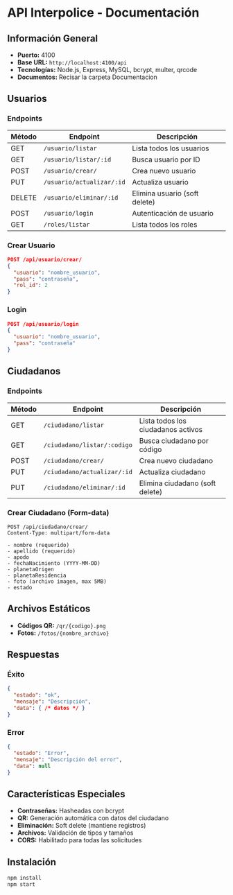 # API Interpolice - Documentación

## Información General
- **Puerto:** 4100
- **Base URL:** `http://localhost:4100/api`
- **Tecnologías:** Node.js, Express, MySQL, bcrypt, multer, qrcode
- **Documentos:** Recisar la carpeta Documentacion

## Usuarios

### Endpoints
| Método | Endpoint | Descripción |
|--------|----------|-------------|
| GET | `/usuario/listar` | Lista todos los usuarios |
| GET | `/usuario/listar/:id` | Busca usuario por ID |
| POST | `/usuario/crear/` | Crea nuevo usuario |
| PUT | `/usuario/actualizar/:id` | Actualiza usuario |
| DELETE | `/usuario/eliminar/:id` | Elimina usuario (soft delete) |
| POST | `/usuario/login` | Autenticación de usuario |
| GET | `/roles/listar` | Lista todos los roles |

### Crear Usuario
```json
POST /api/usuario/crear/
{
  "usuario": "nombre_usuario",
  "pass": "contraseña",
  "rol_id": 2
}
```

### Login
```json
POST /api/usuario/login
{
  "usuario": "nombre_usuario",
  "pass": "contraseña"
}
```

## Ciudadanos

### Endpoints
| Método | Endpoint | Descripción |
|--------|----------|-------------|
| GET | `/ciudadano/listar` | Lista todos los ciudadanos activos |
| GET | `/ciudadano/listar/:codigo` | Busca ciudadano por código |
| POST | `/ciudadano/crear/` | Crea nuevo ciudadano |
| PUT | `/ciudadano/actualizar/:id` | Actualiza ciudadano |
| PUT | `/ciudadano/eliminar/:id` | Elimina ciudadano (soft delete) |

### Crear Ciudadano (Form-data)
```
POST /api/ciudadano/crear/
Content-Type: multipart/form-data

- nombre (requerido)
- apellido (requerido)
- apodo
- fechaNacimiento (YYYY-MM-DD)
- planetaOrigen
- planetaResidencia
- foto (archivo imagen, max 5MB)
- estado
```

## Archivos Estáticos
- **Códigos QR:** `/qr/{codigo}.png`
- **Fotos:** `/fotos/{nombre_archivo}`

## Respuestas

### Éxito
```json
{
  "estado": "ok",
  "mensaje": "Descripción",
  "data": { /* datos */ }
}
```

### Error
```json
{
  "estado": "Error",
  "mensaje": "Descripción del error",
  "data": null
}
```

## Características Especiales
- **Contraseñas:** Hasheadas con bcrypt
- **QR:** Generación automática con datos del ciudadano
- **Eliminación:** Soft delete (mantiene registros)
- **Archivos:** Validación de tipos y tamaños
- **CORS:** Habilitado para todas las solicitudes

## Instalación
```bash
npm install
npm start
```